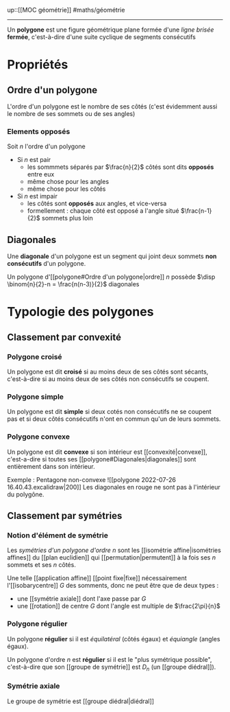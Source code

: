 up::[[MOC géométrie]]
#maths/géométrie

----
Un **polygone** est une figure géométrique plane formée d'une _ligne brisée_ **fermée**, c'est-à-dire d'une suite cyclique de segments consécutifs


# Propriétés

## Ordre d'un polygone
L'ordre d'un polygone est le nombre de ses côtés (c'est évidemment aussi le nombre de ses sommets ou de ses angles)

### Elements opposés
Soit $n$ l'ordre d'un polygone
 - Si $n$ est pair
     - les sommmets séparés par $\frac{n}{2}$ côtés sont dits **opposés** entre eux
     - même chose pour les angles
     - même chose pour les côtés
 - Si $n$ est impair
     - les côtés sont **opposés** aux angles, et vice-versa
     - formellement : chaque côté est opposé a l'angle situé $\frac{n-1}{2}$ sommets plus loin

## Diagonales
Une **diagonale** d'un polygone est un segment qui joint deux sommets **non consécutifs** d'un polygone.

Un polygone d'[[polygone#Ordre d'un polygone|ordre]] $n$ possède $\disp \binom{n}{2}-n = \frac{n(n-3)}{2}$ diagonales


# Typologie des polygones

## Classement par convexité

### Polygone croisé
Un polygone est dit **croisé** si au moins deux de ses côtés sont sécants, c'est-à-dire si au moins deux de ses côtés non consécutifs se coupent.

### Polygone simple
Un polygone est dit **simple** si deux cotés non consécutifs ne se coupent pas et si deux côtés consécutifs n'ont en commun qu'un de leurs sommets.

### Polygone convexe
Un polygone est dit **convexe** si son intérieur est [[convexité|convexe]], c'est-a-dire si toutes ses [[polygone#Diagonales|diagonales]] sont entièrement dans son intérieur.

Exemple : Pentagone non-convexe
![[polygone 2022-07-26 16.40.43.excalidraw|200]]
Les diagonales en rouge ne sont pas à l'intérieur du polygône.

## Classement par symétries

### Notion d'élément de symétrie
Les _symétries d'un polygone d'ordre $n$_ sont les [[isométrie affine|isométries affines]] du [[plan euclidien]] qui [[permutation|permutent]] à la fois ses $n$ sommets et ses $n$ côtés.

Une telle [[application affine]] [[point fixe|fixe]] nécessairement l'[[isobarycentre]] $G$ des somments, donc ne peut être que de deux types :
 - une [[symétrie axiale]] dont l'axe passe par $G$
 - une [[rotation]] de centre $G$ dont l'angle est multiple de $\frac{2\pi}{n}$

### Polygone régulier
Un polygone **régulier** si il est _équilatéral_ (côtés égaux) et _équiangle_ (angles égaux).

Un polygone d'ordre $n$ est **régulier** si il est le "plus symétrique possible", c'est-à-dire que son [[groupe de symétrie]] est $D_n$ (un [[groupe diédral]]).


### Symétrie axiale
Le groupe de symétrie est [[groupe diédral|diédral]]
